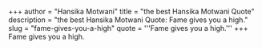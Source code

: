 +++
author = "Hansika Motwani"
title = "the best Hansika Motwani Quote"
description = "the best Hansika Motwani Quote: Fame gives you a high."
slug = "fame-gives-you-a-high"
quote = '''Fame gives you a high.'''
+++
Fame gives you a high.
